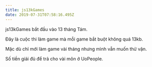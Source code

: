 ```yaml
---
title: js13kGames
date: 2019-07-31T07:58:16.495Z
---
```


js13kGames bắt đầu vào 13 tháng Tám.

Đây là cuộc thi làm game mà mỗi game bắt buột không quá 13kb.

Mặc dù chỉ mới làm game vài tháng nhưng mình vẫn muốn thử vận.

Số tiền giải đủ để trả cho vài môn ở UoPeople.
